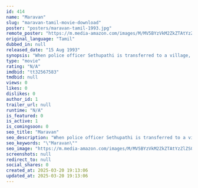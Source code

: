 ```yaml
---
id: 414
name: "Maravan"
slug: "maravan-tamil-movie-download"
poster: "posters/maravan-tamil-1993.jpg"
remote_poster: "https://m.media-amazon.com/images/M/MV5BYzVkM2ZkZTAtYzZlZS00OGZkLWEzOTYtOTI5ZDc1YzBlMzFhXkEyXkFqcGc@._V1_SX300.jpg"
original_language: "Tamil"
dubbed_in: null
released_date: "15 Aug 1993"
synopsis: "When police officer Sethupathi is transferred to a village, he learns about the complete lack of law and order in his jurisdiction. Unperturbed, he decides to turn things around and establish peace."
type: "movie"
rating: "N/A"
imdbid: "tt32567583"
tmdbid: null
views: 0
likes: 0
dislikes: 0
author_id: 1
trailer_url: null
runtime: "N/A"
is_featured: 0
is_active: 1
is_comingsoon: 0
seo_title: "Maravan"
seo_description: "When police officer Sethupathi is transferred to a village, he learns about the complete lack of law and order in his jurisdiction. Unperturbed, he decides to turn things around and establish peace."
seo_keywords: "\"Maravan\""
seo_image: "https://m.media-amazon.com/images/M/MV5BYzVkM2ZkZTAtYzZlZS00OGZkLWEzOTYtOTI5ZDc1YzBlMzFhXkEyXkFqcGc@._V1_SX300.jpg"
screenshots: null
redirect_to: null
social_shares: 0
created_at: 2025-03-20 19:13:06
updated_at: 2025-03-20 19:13:06
---
```


